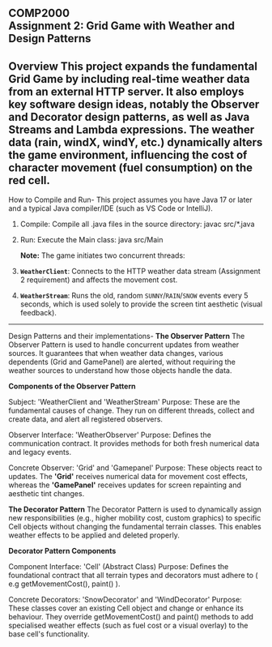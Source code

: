 COMP2000  
Assignment 2: Grid Game with Weather and Design Patterns
-----------------------------------------------------------------------------------------------------------------------------
Overview
This project expands the fundamental Grid Game by including real-time weather data from an external HTTP 
server. It also employs key software design ideas, notably the Observer and Decorator design patterns,
as well as Java Streams and Lambda expressions.
The weather data (rain, windX, windY, etc.) dynamically alters the game environment, 
influencing the cost of character movement (fuel consumption) on the red cell.
-----------------------------------------------------------------------------------------------------------------------------
How to Compile and Run-
This project assumes you have Java 17 or later and a typical Java compiler/IDE (such as VS Code or IntelliJ).

1. Compile: Compile all .java files in the source directory:
 javac src/*.java
2. Run: Execute the Main class:
   java src/Main
   
   **Note:** The game initiates two concurrent threads:
1.  **`WeatherClient`**: Connects to the HTTP weather data stream (Assignment 2 requirement)
   and affects the movement cost.
2. **`WeatherStream`**: Runs the old, random `SUNNY`/`RAIN`/`SNOW` events every 5 seconds,
   which is used solely to provide the screen tint aesthetic (visual feedback).

------------------------------------------------------------------------------------------------------------------------------
Design Patterns and their implementations-
**The Observer Pattern**
The Observer Pattern is used to handle concurrent updates from weather sources.  It guarantees that when weather data changes, various dependents (Grid and GamePanel) are alerted, without requiring the weather sources to understand how those objects handle the data.

**Components of the Observer Pattern**

Subject: 'WeatherClient and 'WeatherStream'
Purpose: These are the fundamental causes of change.  They run on different threads, collect and create data, and alert all registered observers.

Observer Interface: 'WeatherObserver'
Purpose: Defines the communication contract.  It provides methods for both fresh numerical data and legacy events.

Concrete Observer: 'Grid' and 'Gamepanel'
Purpose: These objects react to updates.  The **'Grid'** receives numerical data for movement cost effects, whereas the **'GamePanel'** receives updates for screen repainting and aesthetic tint changes.

**The Decorator Pattern**
The Decorator Pattern is used to dynamically assign new responsibilities (e.g., higher mobility cost, custom graphics) to specific Cell objects without changing the fundamental terrain classes.  This enables weather effects to be applied and deleted properly.

**Decorator Pattern Components**

Component Interface: 'Cell' (Abstract Class)
Purpose: Defines the foundational contract that all terrain types and decorators must adhere to ( e.g getMovementCost(), paint() ).

Concrete Decorators: 'SnowDecorator' and 'WindDecorator'
Purpose: These classes cover an existing Cell object and change or enhance its behaviour.  They override getMovementCost() and paint() methods to add specialised weather effects (such as fuel cost or a visual overlay) to the base cell's functionality.

